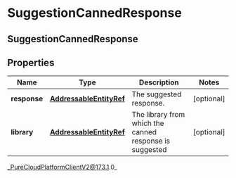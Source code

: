 # SuggestionCannedResponse

## SuggestionCannedResponse

## Properties

|Name | Type | Description | Notes|
|------------ | ------------- | ------------- | -------------|
| **response** | [**AddressableEntityRef**](AddressableEntityRef) | The suggested response. | [optional] |
| **library** | [**AddressableEntityRef**](AddressableEntityRef) | The library from which the canned response is suggested | [optional] |



_PureCloudPlatformClientV2@173.1.0_
